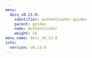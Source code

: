 ```yaml
---
menu:
  docs_v0.13.0:
    identifier: authenticator-guides
    parent: guides
    name: Authenticator
    weight: 10
menu_name: docs_v0.13.0
info:
  version: v0.13.0
---
```


